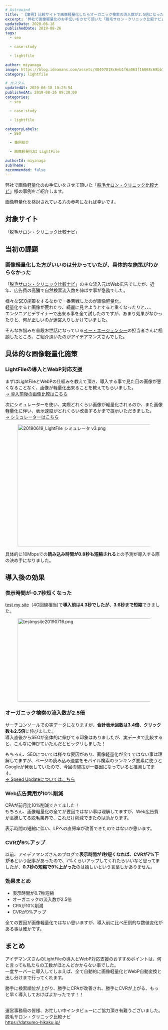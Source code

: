 ```yaml
---
# Astrowind
title: '【事例】比較サイトで画像軽量化したらオーガニック検索の流入数が2.5倍になった'
excerpt: '弊社で画像軽量化のお手伝いをさせて頂いた「脱毛サロン・クリニック比較ナビ」様の事...'
updateDate: 2020-06-18
publishedDate: 2019-08-26
tags: 
  - seo

  - case-study

  - lightfile

author: miyanaga
image: https://blog.ideamans.com/assets/48497818c6eb1f6a063f16068c68bb1e202c820c.png
category: lightfile

# カスタム
updatedAt: 2020-06-18 10:25:54
publishedAt: 2019-08-26 09:30:00
categories: 
  - seo

  - case-study

  - lightfile

categoryLabels: 
  - SEO

  - 事例紹介

  - 画像軽量化AI LightFile

authorId: miyanaga
subTheme: 
recommended: false
---
```


弊社で画像軽量化のお手伝いをさせて頂いた「<a href="https://datsumo-hikaku.jp/" target="_blank" rel="noopener">脱毛サロン・クリニック比較ナビ</a>」様の事例をご紹介します。

画像軽量化を検討されている方の参考になれば幸いです。

## 対象サイト

「<a href="https://datsumo-hikaku.jp/" target="_blank" rel="noopener">脱毛サロン・クリニック比較ナビ</a>」

## 当初の課題

### 画像軽量化した方がいいのは分かっていたが、具体的な施策がわからなかった

「<a href="https://datsumo-hikaku.jp/" target="_blank" rel="noopener">脱毛サロン・クリニック比較ナビ</a>」の主な流入元はWeb広告でしたが、近年、広告費の高騰で自然検索流入数を伸ばす事が急務でした。

様々なSEO施策をするなかで一番苦戦したのが画像軽量化。<br>
軽量化すると画像が荒れたり、綺麗に見せようとすると重くなったりと、、、<br>
エンジニアとデザイナーで出来る事を全て試したのですが、あまり効果がなかったりと、何が正しいのか迷宮入りしかけていました。

そんなお悩みを普段お世話になっている<a href="https://www.e-agency.co.jp/" target="_blank" rel="noopener">イー・エージェンシー</a>の担当者さんに相談したところ、ご紹介頂いたのがアイデアマンズさんでした。

## 具体的な画像軽量化施策

### LightFileの導入とWebP対応支援

まずはLightFileとWebPの仕組みを教えて頂き、導入する事で見た目の画像が悪くなることなく、画像が軽量化出来ることを教えてもらいました。<br>
<a href="https://core.lightfile.net/" target="_blank" rel="noopener">→ 導入前後の画像比較はこちら</a>

次にシミュレーターを使い、実際どれくらい画像が軽量化されるのか、また画像軽量化に伴い、表示速度がどれくらい改善するかまで提示いただきました。<br>
<a href="https://sim.lightfile.net/v3/" target="_blank" rel="noopener">→ シミュレーターはこちら</a>

<!-- ★★★画像はここ★★★（20190619_LightFile シミュレータ v3） -->
<figure>
<img alt="20190619_LightFile シミュレータ v3.png" src="https://blog.ideamans.com/assets_c/2019/08/48497818c6eb1f6a063f16068c68bb1e202c820c-thumb-800xauto-1054.png" width="800" height="390">
</figure>

具体的に10Mbpsでの**読み込み時間が0.8秒も短縮される**との予測が導入する際の決め手になりました。

## 導入後の効果

### 表示時間が-0.7秒短くなった

<a href="https://www.thinkwithgoogle.com/intl/ja-jp/feature/testmysite/" target="_blank" rel="noopener">test my site</a>（4G回線相当)で**導入前は4.3秒でしたが、3.6秒まで短縮**できました。

<!-- ★★★画像はここ★★★（testmysite20190716） -->
<figure>
<a href="https://blog.ideamans.com/assets/a0b96524eff5d3b61c808c78e9422999e697fc72.png"><img alt="testmysite20190716.png" src="https://blog.ideamans.com/assets_c/2019/08/a0b96524eff5d3b61c808c78e9422999e697fc72-thumb-600xauto-1066.png" width="600" height="266"></a>
</figure>

### オーガニック検索の流入数が2.5倍

サーチコンソールでの実データになりますが、**合計表示回数は3.4倍、クリック数も2.5倍**に伸びました。<br>
導入直後からSEOが全体的に伸びてる印象はありましたが、実データで比較すると、こんなに伸びていたんだとビックリしました！ 

もちろん、SEOについては様々な要因があり、画像軽量化が全てではない事は理解してますが、ページの読み込み速度をモバイル検索のランキング要素に使うとGoogleが発表していたので、今回の施策が一要因になっていると推測してます。<br>
<a href="https://webmaster-ja.googleblog.com/2018/01/using-page-speed-in-mobile-search.html" target="_blank" rel="noopener">→ Speed Updateについてはこちら</a>

### Web広告費用が10%削減

CPAが前月比10%削減できてました！<br>
もちろん、画像軽量化の全てが要因ではない事は理解してますが、Web広告費が高騰してる脱毛業界で、これだけ削減できたのは助かります。

表示時間の短縮に伴い、LPへの直帰率が改善できたのではないか思います。

### CVRが9%アップ

以前、アイデアマンズさんのブログで**表示時間が1秒短くなれば、CVRが7%下がる**という記事があったので、7%くらいアップしてくれたらいいなと思ってましたが、**0.7秒の短縮で9%上がった**のは嬉しいという言葉しかありません。

### 効果まとめ

* 表示時間が0.7秒短縮
* オーガニックの流入数が2.5倍
* CPAが10%削減
* CVRが9%アップ

全ての要因が画像軽量化ではない思いますが、導入前に比べ圧倒的な数値変化がある事は確かです。

## まとめ

アイデマンズさんのLightFileの導入とWebP対応支援のおすすめポイントは、何と言っても私たちの工数がほとんどかからない事でした。<br>
一度サーバーに導入してしまえば、全て自動的に画像軽量化とWebP自動変換と出し分けまで行ってくれます。

勝手に検索順位が上がり、勝手にCPAが改善され、勝手にCVRが上がる、もっと早く導入しておけばよかったです！！

<br>
運営事務局の皆様、お忙しい中インタビューにご協力頂き有難うございました。

<div>脱毛サロン・クリニック比較ナビ</div>
<div><a href="https://datsumo-hikaku.jp/" target="_blank" rel="noopener">https://datsumo-hikaku.jp/</a></div>

